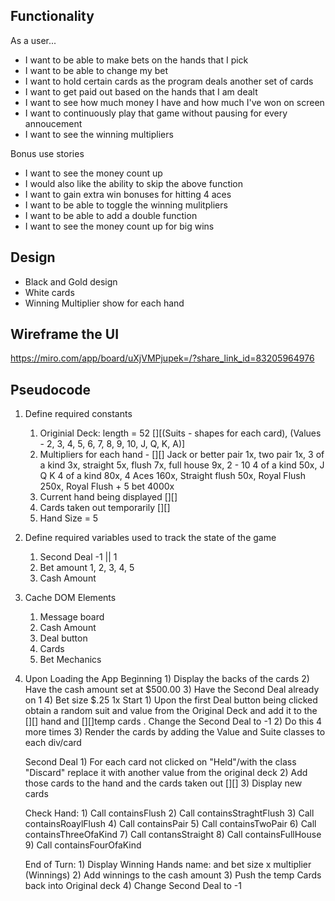 ## Functionality
As a user...
-   I want to be able to make bets on the hands that I pick
-   I want to be able to change my bet
-   I want to hold certain cards as the program deals another set of cards
-   I want to get paid out based on the hands that I am dealt
-   I want to see how much money I have and how much I've won on screen
-   I want to continuously play that game without pausing for every annoucement
-   I want to see the winning multipliers



Bonus use stories
-   I want to see the money count up
-   I would also like the ability to skip the above function
-   I want to gain extra win bonuses for hitting 4 aces
-   I want to be able to toggle the winning mulitpliers
-   I want to be able to add a double function
-   I want to see the money count up for big wins

## Design
-   Black and Gold design
-   White cards 
-   Winning Multiplier show for each hand

## Wireframe the UI
<https://miro.com/app/board/uXjVMPjupek=/?share_link_id=83205964976>
## Pseudocode
1)  Define required constants
    1)  Originial Deck: length = 52 [][(Suits - shapes for each card), (Values - 2, 3, 4, 5, 6, 7, 8, 9, 10, J, Q, K, A)]
    3)  Multipliers for each hand - [][] Jack or better pair 1x, two pair 1x, 3 of a kind 3x, straight 5x, flush 7x, full house 9x, 2 - 10 4 of a kind  50x, J Q K 4 of a kind 80x, 4 Aces 160x, Straight flush 50x, Royal Flush 250x, Royal Flush + 5 bet 4000x
    4)  Current hand being displayed [][]
    5)  Cards taken out temporarily [][]
    6)  Hand Size = 5

2) Define required variables used to track the state of the game
    1) Second Deal -1 || 1
    2) Bet amount 1, 2, 3, 4, 5
    3) Cash Amount

3) Cache DOM Elements
    1) Message board
    2) Cash Amount
    3) Deal button
    4) Cards
    5) Bet Mechanics

4) Upon Loading the App
    Beginning
        1)  Display the backs of the cards
        2)  Have the cash amount set at $500.00
        3)  Have the Second Deal already on 1
        4)  Bet size $.25 1x
    Start
        1)  Upon the first Deal button being clicked obtain a random suit and value from the Original Deck and add it to the [][] hand and [][]temp cards . Change the Second Deal to -1
        2)  Do this 4 more times
        3) Render the cards by adding the Value and Suite classes to each div/card

    Second Deal
        1)  For each card not clicked on "Held"/with the class "Discard" replace it with another value from the original deck
        2) Add those cards to the hand and the cards taken out [][]
        3) Display new cards 

    Check Hand:
        1) Call containsFlush 
            2) Call containsStraghtFlush
            3) Call containsRoaylFlush
        4) Call containsPair
            5) Call containsTwoPair
            6) Call containsThreeOfaKind
            7) Call contansStraight
            8) Call containsFullHouse
            9) Call containsFourOfaKind

    End of Turn:
        1)  Display Winning Hands name: and bet size x multiplier (Winnings)
        2) Add winnings to the cash amount
        3) Push the temp Cards back into Original deck
        4) Change Second Deal to -1

